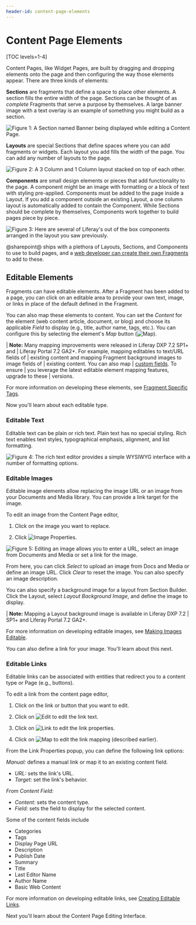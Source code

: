 ```yaml
---
header-id: content-page-elements
---
```


# Content Page Elements

[TOC levels=1-4]

Content Pages, like Widget Pages, are built by dragging and dropping elements
onto the page and then configuring the way those elements appear. There are
three kinds of elements: 

**Sections** are fragments that define a space to place other elements.
A section fills the entire width of the page. Sections can be thought of as
*complete* Fragments that serve a purpose by themselves. A large banner image
with a text overlay is an example of something you might build as a section.

![Figure 1: A Section named *Banner* being displayed while editing a Content Page.](../../../../../images/content-page-section-example.png)

**Layouts** are special Sections that define spaces where you can add fragments
or widgets. Each layout you add fills the width of the page. You can add any
number of layouts to the page.

![Figure 2: A 3 Column and 1 Column layout stacked on top of each other.](../../../../../images/content-page-layout-example.png)

**Components** are small design elements or pieces that add functionality to the
page. A component might be an image with formatting or a block of text with
styling pre-applied. Components must be added to the page inside a Layout. If
you add a component outside an existing Layout, a one column layout is
automatically added to contain the Component. While Sections should be complete
by themselves, Components work together to build pages piece by piece.

![Figure 3: Here are several of Liferay's out of the box components arranged in the layout you saw previously.](../../../../../images/content-page-component-example.png)

@sharepoint@ ships with a plethora of Layouts, Sections, and Components to use to
build pages, and a
[web developer can create their own Fragments](/docs/7-2/frameworks/-/knowledge_base/f/creating-fragments)
to add to these. 

## Editable Elements

Fragments can have editable elements. After a Fragment has been added to a page,
you can click on an editable area to provide your own text, image, or links in
place of the default defined in the Fragment.

You can also map these elements to content. You can set the *Content* for the
element (web content article, document, or blog) and choose its applicable
*Field* to display (e.g., title, author name, tags, etc.). You can configure
this by selecting the element's *Map* button
(![Map](../../../../../images/icon-map.png)).

| **Note:** Many mapping improvements were released in Liferay DXP 7.2 SP1+ and
| Liferay Portal 7.2 GA2+. For example, mapping editables to text/URL fields of
| existing content and mapping Fragment background images to image fields of
| existing content. You can also map
| [custom fields](/docs/7-2/user/-/knowledge_base/u/custom-fields). To ensure
| you leverage the latest editable element mapping features, upgrade to these
| versions.

For more information on developing these elements, see 
[Fragment Specific Tags](/docs/7-2/reference/-/knowledge_base/r/fragment-specific-tags).

Now you'll learn about each editable type.

### Editable Text

Editable text can be plain or rich text. Plain text has no special styling. Rich
text enables text styles, typographical emphasis, alignment, and list
formatting.

![Figure 4: The rich text editor provides a simple WYSIWYG interface with a number of formatting options.](../../../../../images/content-page-rich-text-editor.png)

### Editable Images

Editable image elements allow replacing the image URL or an image from your
Documents and Media library. You can provide a link target for the image.

To edit an image from the Content Page editor,

1.  Click on the image you want to replace.

2.  Click ![Image Properties](../../../../../images/icon-edit.png).

![Figure 5: Editing an image allows you to enter a URL, select an image from Documents and Media or set a link for the image.](../../../../../images/fragment-image-editor.png)

From here, you can click *Select* to upload an image from Docs and Media or
define an image URL. Click *Clear* to reset the image. You can also specify an
image description.

You can also specify a background image for a layout from Section Builder. Click
the Layout, select *Layout Background Image*, and define the image to display.

| **Note:** Mapping a Layout background image is available in Liferay DXP 7.2
| SP1+ and Liferay Portal 7.2 GA2+.

For more information on developing editable images, see 
[Making Images Editable](/docs/7-2/reference/-/knowledge_base/r/fragment-specific-tags#making-images-editable).

You can also define a link for your image. You'll learn about this next.

### Editable Links

Editable links can be associated with entities that redirect you to a content
type or Page (e.g., buttons).

To edit a link from the content page editor,

1.  Click on the link or button that you want to edit.

2.  Click on ![Edit](../../../../../images/icon-edit.png) to edit the link text.

3.  Click on ![Link](../../../../../images/icon-link.png) to edit the link properties.

4.  Click on ![Map](../../../../../images/icon-map.png) to edit the link mapping
    (described earlier).

From the Link Properties popup, you can define the following link options:

*Manual:* defines a manual link or map it to an existing content field.

- *URL:* sets the link's URL.
- *Target:* set the link's behavior.

*From Content Field:* 

- *Content:* sets the content type.
- *Field:* sets the field to display for the selected content.

Some of the content fields include

- Categories
- Tags
- Display Page URL
- Description
- Publish Date
- Summary
- Title
- Last Editor Name
- Author Name
- Basic Web Content

For more information on developing editable links, see 
[Creating Editable Links](/docs/7-2/reference/-/knowledge_base/r/fragment-specific-tags#creating-editable-links).

Next you'll learn about the Content Page Editing Interface.
